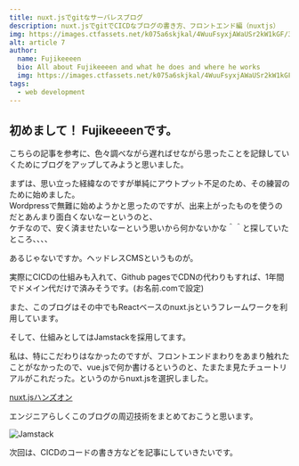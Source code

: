 ```yaml
---
title: nuxt.jsでgitなサーバレスブログ
description: nuxt.jsでgitでCICDなブログの書き方、フロントエンド編（nuxtjs）
img: https://images.ctfassets.net/k075a6skjkal/4WuuFsyxjAWaUSr2kW1kGF/33e2adcabde6ded15c44f52520549a96/profile.JPG
alt: article 7
author: 
  name: Fujikeeeen
  bio: All about Fujikeeeen and what he does and where he works
  img: https://images.ctfassets.net/k075a6skjkal/4WuuFsyxjAWaUSr2kW1kGF/33e2adcabde6ded15c44f52520549a96/profile.JPG
tags: 
  - web development
---
```

## 初めまして！ Fujikeeeenです。

こちらの記事を参考に、色々調べながら遅ればせながら思ったことを記録していくためにブログをアップしてみようと思いました。  

まずは、思い立った経緯なのですが単純にアウトプット不足のため、その練習のために始めました。  
Wordpressで無難に始めようかと思ったのですが、出来上がったものを使うのだとあんまり面白くないなーというのと、  
ケチなので、安く済ませたいなーという思いから何かないかな＾＾と探していたところ、、、、  

あるじゃないですか。ヘッドレスCMSというものが。
  
実際にCICDの仕組みも入れて、Github pagesでCDNの代わりもすれば、1年間でドメイン代だけで済みそうです。(お名前.comで設定)  

また、このブログはその中でもReactベースのnuxt.jsというフレームワークを利用しています。  

そして、仕組みとしてはJamstackを採用してます。

私は、特にこだわりはなかったのですが、フロントエンドまわりをあまり触れたことがなかったので、vue.jsで何か書けるというのと、たまたま見たチュートリアルがこれだった。というのからnuxt.jsを選択しました。  


<span style="color: red; ">[nuxt.jsハンズオン](https://nuxtjs.org/tutorials/creating-blog-with-nuxt-content/)</span>

エンジニアらしくこのブログの周辺技術をまとめておこうと思います。  

![Jamstack](https://images.ctfassets.net/k075a6skjkal/1cetq87NqQaaIRh309GUcr/c8ed3591d017261a3f761184e127174b/Jamstack.jpg "Jamstack")

次回は、CICDのコードの書き方などを記事にしていきたいです。  